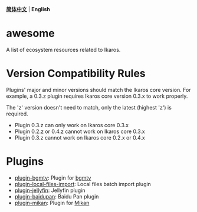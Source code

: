 **[简体中文](README.md)** | **English** 

# awesome
A list of ecosystem resources related to Ikaros.

# Version Compatibility Rules
Plugins' major and minor versions should match the Ikaros core version.
For example, a 0.3.z plugin requires Ikaros core version 0.3.x to work properly.

The 'z' version doesn't need to match, only the latest (highest 'z') is required.

- Plugin 0.3.z can only work on Ikaros core 0.3.x
- Plugin 0.2.z or 0.4.z cannot work on Ikaros core 0.3.x
- Plugin 0.3.z cannot work on Ikaros core 0.2.x or 0.4.x

# Plugins
- [plugin-bgmtv](https://github.com/ikaros-dev/plugin-bgmtv): Plugin for [bgmtv](https://bgm.tv/)
- [plugin-local-files-import](https://github.com/ikaros-dev/plugin-local-files-import): Local files batch import plugin
- [plugin-jellyfin](https://github.com/ikaros-dev/plugin-jellyfin): Jellyfin plugin
- [plugin-baidupan](https://github.com/ikaros-dev/plugin-baidupan): Baidu Pan plugin
- [plugin-mikan](https://github.com/ikaros-dev/plugin-mikan): Plugin for [Mikan](https://mikanime.tv/)
